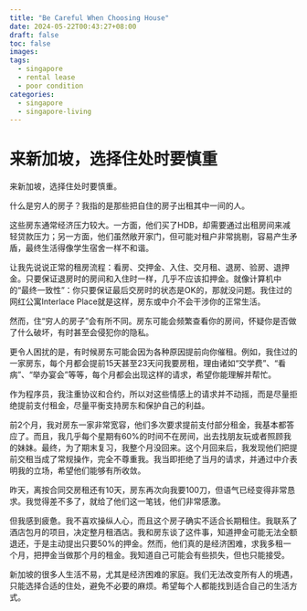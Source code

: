 ```yaml
---
title: "Be Careful When Choosing House"
date: 2024-05-22T00:43:27+08:00
draft: false
toc: false
images:
tags:
  - singapore
  - rental lease
  - poor condition
categories:
  - singapore
  - singapore-living
---
```


# 来新加坡，选择住处时要慎重

来新加坡，选择住处时要慎重。

什么是穷人的房子？我指的是那些把自住的房子出租其中一间的人。

这些房东通常经济压力较大。一方面，他们买了HDB，却需要通过出租房间来减轻贷款压力；另一方面，他们虽然敞开家门，但可能对租户非常挑剔，容易产生矛盾，最终生活得像学生宿舍一样不和谐。

让我先说说正常的租房流程：看房、交押金、入住、交月租、退房、验房、退押金。只要保证退房时的房间和入住时一样，几乎不应该扣押金。就像计算机中的“最终一致性”：你只要保证最后交房时的状态是OK的，那就没问题。我住过的网红公寓Interlace Place就是这样，房东或中介不会干涉你的正常生活。

然而，住“穷人的房子”会有所不同。房东可能会频繁查看你的房间，怀疑你是否做了什么破坏，有时甚至会侵犯你的隐私。

更令人困扰的是，有时候房东可能会因为各种原因提前向你催租。例如，我住过的一家房东，每个月都会提前15天甚至23天问我要房租，理由诸如“交学费”、“看病”、“举办宴会”等等，每个月都会出现这样的请求，希望你能理解并帮忙。

作为程序员，我注重协议和合约，所以对这些情感上的请求并不动摇，而是尽量拒绝提前支付租金，尽量平衡支持房东和保护自己的利益。

前2个月，我对房东一家非常宽容，他们多次要求提前支付部分租金，我基本都答应了。而且，我几乎每个星期有60%的时间不在房间，出去找朋友玩或者照顾我的妹妹。最终，为了期末复习，我整个月没回来。这个月回来后，我发现他们把提前交租当成了常规操作，完全不尊重我。我当即拒绝了当月的请求，并通过中介表明我的立场，希望他们能够有所收敛。

昨天，离按合同交房租还有10天，房东再次向我要100刀，但语气已经变得非常恳求。我觉得差不多了，就给了他们这一笔钱，他们非常感激。

但我感到疲惫。我不喜欢操纵人心，而且这个房子确实不适合长期租住。我联系了酒店包月的项目，决定整月租酒店。我和房东谈了这件事，知道押金可能无法全额退还，于是主动提出只要50%的押金。然而，他们真的是经济困难，求我多租一个月，把押金当做那个月的租金。我知道自己可能会有些损失，但也只能接受。

新加坡的很多人生活不易，尤其是经济困难的家庭。我们无法改变所有人的境遇，只能选择合适的住处，避免不必要的麻烦。希望每个人都能找到适合自己的生活方式。

